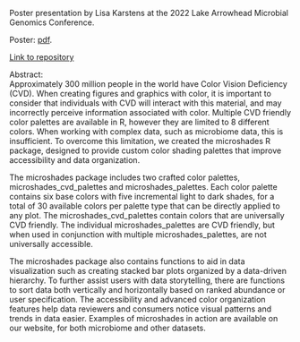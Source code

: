 Poster presentation by Lisa Karstens at the 2022 Lake Arrowhead Microbial Genomics Conference.   

Poster: [pdf](https://github.com/KarstensLab/Presentations/blob/main/2022-LAMG/2022-LAMG_microshades_poster.pdf).   

[Link to repository](https://karstenslab.github.io/microshades)  

Abstract:    
Approximately 300 million people in the world have Color Vision Deficiency (CVD). When creating figures and graphics with color, it is important to consider that individuals with CVD will interact with this material, and may incorrectly perceive information associated with color. Multiple CVD friendly color palettes are available in R, however they are limited to 8 different colors. When working with complex data, such as microbiome data, this is insufficient. To overcome this limitation, we created the microshades R package, designed to provide custom color shading palettes that improve accessibility and data organization.    

The microshades package includes two crafted color palettes, microshades_cvd_palettes and microshades_palettes. Each color palette contains six base colors with five incremental light to dark shades, for a total of 30 available colors per palette type that can be directly applied to any plot. The microshades_cvd_palettes contain colors that are universally CVD friendly. The individual microshades_palettes are CVD friendly, but when used in conjunction with multiple microshades_palettes, are not universally accessible.   

The microshades package also contains functions to aid in data visualization such as creating stacked bar plots organized by a data-driven hierarchy. To further assist users with data storytelling, there are functions to sort data both vertically and horizontally based on ranked abundance or user specification. The accessibility and advanced color organization features help data reviewers and consumers notice visual patterns and trends in data easier. Examples of microshades in action are available on our website, for both microbiome and other datasets.  
